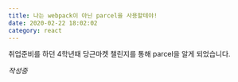 ```yaml
---
title: 나는 webpack이 아닌 parcel을 사용할테야!
date: 2020-02-22 18:02:02
category: react
---
```


취업준비를 하던 4학년때 당근마켓 챌린지를 통해 parcel을 알게 되었습니다.

*작성중*